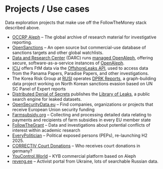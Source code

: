 # Projects / Use cases

Data exploration projects that make use off the FollowTheMoney stack described above.

- [OCCRP Aleph](https://aleph.occrp.org) – The global archive of research material for investigative reporting.
- [OpenSanctions](https://opensanctions.org) – An open source but commercial-use database of sanctions targets and other global watchlists.
- [Data and Research Center](https://dataresearchcenter.org/) (DARC) runs [managed OpenAleph](https://openaleph.org/managed/), offering secure, software-as-a-service instances of [OpenAleph](https://www.openaleph.org).
- [ICIJ](https://www.icij.org) offers FtM data via the [OffshoreLeaks API](https://offshoreleaks.icij.org/schema/ftm), used to access data from the Panama Papers, Paradise Papers, and other investigations.
- The Korea Risk Group at [RUSI](https://www.rusi.org/) operates [DPRK Reports](https://dprk-reports.org/), a graph-building data project working on North Korean sanctions evasion based on UN SC Panel of Expert reports
- [Distributed Denial of Secrets](https://ddosecrets.com/) publishes the  [Library of Leaks](https://search.libraryofleaks.org), a public search engine for leaked datasets.
- [OpenSecurityData.eu](https://opensecuritydata.eu/) – Find companies, organizations or projects that receive European Union security funding
- [Farmsubsidy.org](https://farmsubsidy.org) – Collecting and processing detailed data relating to payments and recipients of farm subsidies in every EU member state
- [FollowTheGrant](https://followthegrant.org) – Data and investigations about potential conflicts of interest within academic research
- [EveryPolitician](https://everypolitician.org) – Political exposed persons (PEPs), re-launching H2 2025.
- [CORRECTIV Court Donations](https://spendengerichte.correctiv.org) – Who receives court donations in germany?
- [YouControl.World](https://youcontrol.world/data-coverage) – KYB commercial platform based on Aleph
- [reveng.ee](https://reveng.ee/) – Activist portal from Ukraine, lots of searchable Russian data.
